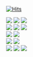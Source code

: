 
<!--
**wldlsgur/wldlsgur** is a ✨ _special_ ✨ repository because its `README.md` (this file) appears on your GitHub profile.

Here are some ideas to get you started:

- 🔭 I’m currently working on ...
- 🌱 I’m currently learning ...
- 👯 I’m looking to collaborate on ...
- 🤔 I’m looking for help with ...
- 💬 Ask me about ...
- 📫 How to reach me: ...
- 😄 Pronouns: ...
- ⚡ Fun fact: ...
-->
[![Hits](https://hits.seeyoufarm.com/api/count/incr/badge.svg?url=https%3A%2F%2Fgithub.com%2Fwldlsgur&count_bg=%23000000&title_bg=%237C7F84&icon=&icon_color=%23E7E7E7&title=hits&edge_flat=false)](https://hits.seeyoufarm.com)

<div>
<img src="https://img.shields.io/badge/HTML5-E34F26?style=flat&logo=HTML5&logoColor=white" />
<img src="https://img.shields.io/badge/CSS3-1572B6?style=flat&logo=CSS3&logoColor=white" />
<img src="https://img.shields.io/badge/JAVASCRIPT-F7DF1E?style=flat&logo=JAVASCRIPT&logoColor=white" />
 </div>
 <div>
   <img src="https://img.shields.io/badge/TpyeScript-3178C6?style=flat&logo=HTML5&logoColor=#3178C6" />
   <img src="https://img.shields.io/badge/React-3178C6?style=flat&logo=HTML5&logoColor=#3178C6" />
   <img src="https://img.shields.io/badge/NextJs-3178C6?style=flat&logo=HTML5&logoColor=#3178C6" />
  </div>
 <div>
   <img src="https://img.shields.io/badge/NodeJs-3178C6?style=flat&logo=HTML5&logoColor=#3178C6" />
   <img src="https://img.shields.io/badge/Express-3178C6?style=flat&logo=HTML5&logoColor=#3178C6" />
  </div>
   <div>
   <img src="https://img.shields.io/badge/MySql-3178C6?style=flat&logo=HTML5&logoColor=#3178C6" />
   <img src="https://img.shields.io/badge/MariaDB-3178C6?style=flat&logo=HTML5&logoColor=#3178C6" />
  </div>
     <div>
   <img src="https://img.shields.io/badge/Figma-3178C6?style=flat&logo=HTML5&logoColor=#3178C6" />
   <img src="https://img.shields.io/badge/Jira-3178C6?style=flat&logo=HTML5&logoColor=#3178C6" />
     <img src="https://img.shields.io/badge/Notion-3178C6?style=flat&logo=HTML5&logoColor=#3178C6" />

  </div>
